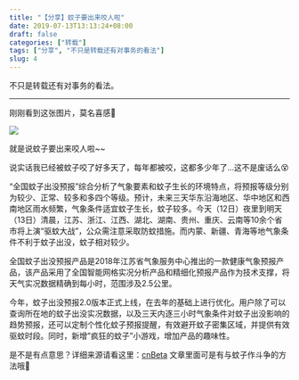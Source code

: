 ```yaml
---
title: "【分享】蚊子要出来咬人啦"
date: 2019-07-13T13:13:24+08:00
draft: false
categories: ["转载"]
tags: ["分享", "不只是转载还有对事务的看法"]
slug: 4
---
```


 不只是转载还有对事务的看法。

---

刚刚看到这张图片，莫名喜感🤭

![](https://img.1078503.org/imgs/2019/07/460faa9060d3bb0b.gif)

就是说蚊子要出来咬人啦~~

说实话我已经被蚊子咬了好多天了，每年都被咬，这都多少年了...这不是废话么😵

“全国蚊子出没预报”综合分析了气象要素和蚊子生长的环境特点，将预报等级分别为较少、正常、较多和多四个等级。预计，未来三天华东沿海地区、华中地区和西南地区雨水频繁，气象条件适宜蚊子生长，蚊子较多。今天（12日）夜里到明天（13日）清晨，江苏、浙江、江西、湖北、湖南、贵州、重庆、云南等10余个省市将上演“驱蚊大战”，公众需注意采取防蚊措施。而内蒙、新疆、青海等地气象条件不利于蚊子出没，蚊子相对较少。

全国蚊子出没预报产品是2018年江苏省气象服务中心推出的一款健康气象预报产品，该产品采用了全国智能网格实况分析产品和精细化预报产品作为技术支撑，将天气实况数据精确到每小时，范围涉及2.5公里。

今年，蚊子出没预报2.0版本正式上线，在去年的基础上进行优化。用户除了可以查询所在地的蚊子出没实况数据，以及三天内逐三小时气象条件对蚊子出没影响的趋势预报，还可以定制个性化蚊子预报提醒，有效避开蚊子密集区域，并提供有效驱蚊时段。同时，新增”疯狂的蚊子”小游戏，增加产品的趣味性。

是不是有点意思？详细来源请看这里：[cnBeta](https://www.cnbeta.com/articles/tech/867319.htm)  文章里面可是有与蚊子作斗争的方法哦🙂